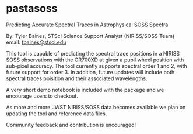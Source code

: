 # pastasoss

Predicting Accurate Spectral Traces in Astrophysical SOSS Spectra

By: Tyler Baines, STScI Science Support Analyst (NIRISS/SOSS Team) email: tbaines@stsci.edu

This tool is capable of predicting the spectral trace positions in a NIRISS SOSS observations with the GR700XD at given a pupil wheel position with sub-pixel accuracy. The tool currently supports spectral order 1 and 2, with future support for order 3. In addition, future updates will include both spectral traces poisition and their associated wavelengths. 

A very short demo notebook is included with the package and we encourage users to checkout. 

As more and more JWST NIRISS/SOSS data becomes available we plan on updating the tool and reference data files. 

Community feedback  and contribution is encouraged! 


